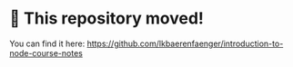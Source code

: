 # 🚨 This repository moved!

You can find it here: https://github.com/lkbaerenfaenger/introduction-to-node-course-notes
